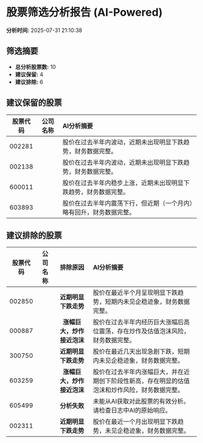 # 股票筛选分析报告 (AI-Powered)

**分析时间:** 2025-07-31 21:10:38

## 筛选摘要

- **总分析股票数:** 10
- **建议保留:** 4
- **建议排除:** 6

## 建议保留的股票

| 股票代码 | 公司名称 | AI分析摘要 |
|:---:|:---:|:---|
| 002281 |  | 股价在过去半年内波动，近期未出现明显下跌趋势，财务数据完整。 |
| 002138 |  | 股价在过去半年内波动，近期未出现明显下跌趋势，财务数据完整。 |
| 600011 |  | 股价在过去半年内稳步上涨，近期未出现明显下跌趋势，财务数据完整。 |
| 603893 |  | 股价在过去半年内震荡下行，但近期（一个月内）略有回升，财务数据完整。 |

## 建议排除的股票

| 股票代码 | 公司名称 | 排除原因 | AI分析摘要 |
|:---:|:---:|:---:|:---|
| 002850 |  | **近期明显下跌走势** | 股价在最近半个月呈现明显下跌趋势，短期内未见企稳迹象，财务数据完整。 |
| 000887 |  | **涨幅巨大，炒作接近泡沫** | 股价在过去半年内经历巨大涨幅后高位震荡，存在炒作及估值泡沫风险，财务数据完整。 |
| 300750 |  | **近期明显下跌走势** | 股价在最近几天出现急剧下跌，短期内未见企稳迹象，财务数据完整。 |
| 603259 |  | **涨幅巨大，炒作接近泡沫** | 股价在过去半年内涨幅巨大，并在近期创下阶段性新高，存在明显的估值泡沫和炒作风险，财务数据完整。 |
| 605499 |  | **分析失败** | 未能从AI获取对此股票的有效分析。请检查日志中AI的原始响应。 |
| 002311 |  | **近期明显下跌走势** | 股价在最近一个月出现明显下跌趋势，未见企稳迹象，财务数据完整。 |
